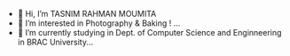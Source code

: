 - 👋 Hi, I’m TASNIM RAHMAN MOUMITA
- 👀 I’m interested in Photography & Baking ! ...
- 🌱 I’m currently studying in Dept. of Computer Science and Enginneering in BRAC University...
  
<!---
MOUMITASNIM/MOUMITASNIM is a ✨ special ✨ repository because its `README.md` (this file) appears on your GitHub profile.
You can click the Preview link to take a look at your changes.
--->
